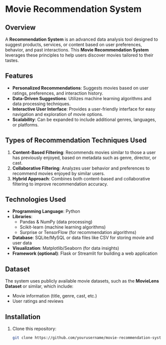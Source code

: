 # Movie Recommendation System

## Overview

A **Recommendation System** is an advanced data analysis tool designed to suggest products, services, or content based on user preferences, behavior, and past interactions. This **Movie Recommendation System** leverages these principles to help users discover movies tailored to their tastes. 

## Features

- **Personalized Recommendations**: Suggests movies based on user ratings, preferences, and interaction history.
- **Data-Driven Suggestions**: Utilizes machine learning algorithms and data processing techniques.
- **Interactive User Interface**: Provides a user-friendly interface for easy navigation and exploration of movie options.
- **Scalability**: Can be expanded to include additional genres, languages, or platforms.

## Types of Recommendation Techniques Used

1. **Content-Based Filtering**: Recommends movies similar to those a user has previously enjoyed, based on metadata such as genre, director, or cast.
2. **Collaborative Filtering**: Analyzes user behavior and preferences to recommend movies enjoyed by similar users.
3. **Hybrid Approach**: Combines both content-based and collaborative filtering to improve recommendation accuracy.

## Technologies Used

- **Programming Language**: Python
- **Libraries**: 
  - Pandas & NumPy (data processing)
  - Scikit-learn (machine learning algorithms)
  - Surprise or TensorFlow (for recommendation algorithms)
- **Database**: SQLite/MySQL or data files like CSV for storing movie and user data
- **Visualization**: Matplotlib/Seaborn (for data insights)
- **Framework (optional)**: Flask or Streamlit for building a web application

## Dataset

The system uses publicly available movie datasets, such as the **MovieLens Dataset** or similar, which include:
- Movie information (title, genre, cast, etc.)
- User ratings and reviews

## Installation

1. Clone this repository:
   ```bash
   git clone https://github.com/yourusername/movie-recommendation-system.git